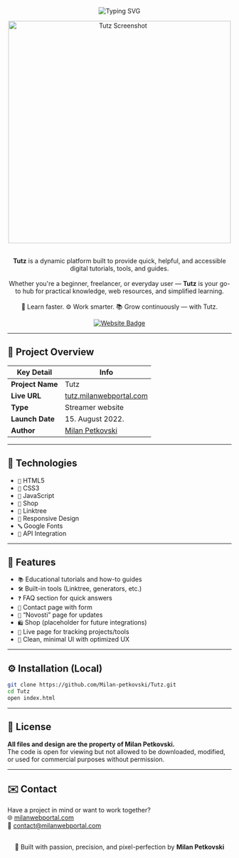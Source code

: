 <p align="center">
  <img src="https://readme-typing-svg.herokuapp.com?font=Fira+Code&size=34&duration=4000&pause=1000&color=8d51bf&center=true&vCenter=true&width=800&lines=Tutz+Website;Tips+%26+Tutorials;Useful+Tools+for+Everyone" alt="Typing SVG" />
</p>

<div align="center">
  <img src="https://i.postimg.cc/MpFPJcS2/website2.png" width="500px" alt="Tutz Screenshot">
</div>  
<br>

<p align="center">
  <strong>Tutz</strong> is a dynamic platform built to provide quick, helpful, and accessible digital tutorials, tools, and guides.
  <br><br>
  Whether you're a beginner, freelancer, or everyday user — <strong>Tutz</strong> is your go-to hub for practical knowledge, web resources, and simplified learning.
  <br><br>
  🧠 Learn faster. ⚙️ Work smarter. 📚 Grow continuously — with Tutz.
</p>

<p align="center">
  <a href="https://tutz.milanwebportal.com">
    <img src="https://img.shields.io/badge/Visit-Website-8d51bf?style=for-the-badge&logo=google-chrome&logoColor=white" alt="Website Badge">
  </a>
</p>

---

## 🧊 Project Overview

| Key Detail       | Info                                                   |
|------------------|--------------------------------------------------------|
| **Project Name** | Tutz                                                   |
| **Live URL**     | [tutz.milanwebportal.com](https://tutz.milanwebportal.com) |
| **Type**         | Streamer website                                       |
| **Launch Date**  | 15. August 2022.                                       |
| **Author**       | [Milan Petkovski](https://milanwebportal.com)          |

---

## 🚀 Technologies

- `📄` HTML5  
- `🎨` CSS3  
- `🧠` JavaScript
- `🏪` Shop
- `🌳` Linktree  
- `📱` Responsive Design  
- `🔤` Google Fonts
- `📡` API Integration

---

## 🎯 Features

- `📚` Educational tutorials and how-to guides  
- `🛠️` Built-in tools (Linktree, generators, etc.)  
- `❓` FAQ section for quick answers  
- `📨` Contact page with form  
- `📰` “Novosti” page for updates  
- `🛍️` Shop (placeholder for future integrations)  
- `📡` Live page for tracking projects/tools  
- `🧼` Clean, minimal UI with optimized UX  

---

## ⚙️ Installation (Local)

```bash
git clone https://github.com/Milan-petkovski/Tutz.git
cd Tutz
open index.html
```

<hr>

## 📄 License

**All files and design are the property of Milan Petkovski.**  
The code is open for viewing but not allowed to be downloaded, modified, or used for commercial purposes without permission.

<hr>

## ✉️ Contact

Have a project in mind or want to work together?  
🌐 [milanwebportal.com](https://milanwebportal.com)  
📧 [contact@milanwebportal.com](mailto:contact@milanwebportal.com)  
<br/>
<p align="center"> 🚀 Built with passion, precision, and pixel-perfection by <strong>Milan Petkovski</strong> </p>
